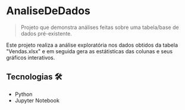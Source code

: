 # AnaliseDeDados
>Projeto que demonstra análises feitas sobre uma tabela/base de dados pré-existente.

Este projeto realiza a análise exploratória nos dados obtidos da tabela "Vendas.xlsx" e em seguida gera as estátisticas das colunas e seus gráficos interativos.

## Tecnologias 🛠️

- Python
- Jupyter Notebook
